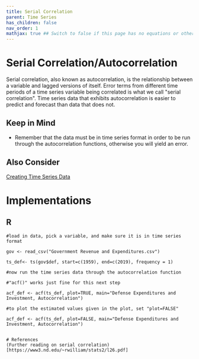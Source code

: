```yaml
---
title: Serial Correlation
parent: Time Series
has_children: false
nav_order: 1
mathjax: true ## Switch to false if this page has no equations or other math rendering.
---
```


# Serial Correlation/Autocorrelation  

Serial correlation, also known as autocorrelation, is the relationship between a variable and lagged versions of itself. Error terms from different time periods of a time series variable being correlated is what we call "serial correlation". Time series data that exhibits autocorrelation is easier to predict and forecast than data that does not.

## Keep in Mind

- Remember that the data must be in time series format in order to be run through the autocorrelation functions, otherwise you will yield an error. 

## Also Consider

[Creating Time Series Data]({{https://lost-stats.github.io/Time_Series/creating_time_series_dataset.html}})

# Implementations

## R

```{r}
#load in data, pick a variable, and make sure it is in time series format

gov <- read_csv("Government Revenue and Expenditures.csv")

ts_def<- ts(gov$def, start=c(1959), end=c(2019), frequency = 1)
```

```{r}
#now run the time series data through the autocorrelation function

#"acf()" works just fine for this next step

acf_def <- acf(ts_def, plot=TRUE, main="Defense Expenditures and Investment, Autocorrelation")

#to plot the estimated values given in the plot, set "plot=FALSE"

acf_def <- acf(ts_def, plot=FALSE, main="Defense Expenditures and Investment, Autocorrelation")
```

```

# References 
(Further reading on serial correlation)[https://www3.nd.edu/~rwilliam/stats2/l26.pdf]

